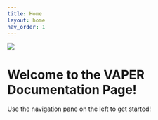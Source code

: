 ```yaml
---
title: Home
layout: home
nav_order: 1
---
```


![](assets/images/vaper-logo.png)
# **Welcome to the VAPER Documentation Page!**
Use the navigation pane on the left to get started!





